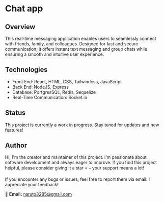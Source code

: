 # Chat app

## Overview
This real-time messaging application enables users to seamlessly connect with friends, family, and colleagues. Designed for fast and secure communication, it offers instant text messaging and group chats while ensuring a smooth and intuitive user experience.

## Technologies
- Front End: React, HTML, CSS, Tailwindcss, JavaScript
- Back End: NodeJS, Express 
- Database: PortgresSQL, Redis, Sequelize
- Real-Time Communication: Socket.io

## Status
This project is currently a work in progress. Stay tuned for updates and new features!

## Author
Hi, I'm the creator and maintainer of this project. I'm passionate about software development and always eager to improve. If you find this project helpful, please consider giving it a star ⭐ – your support means a lot!  

If you encounter any bugs or issues, feel free to report them via email. I appreciate your feedback!  

📧 **Email:** naruto3285@gmail.com